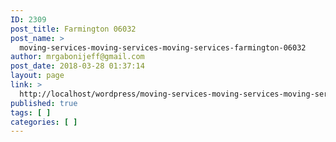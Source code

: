 ```yaml
---
ID: 2309
post_title: Farmington 06032
post_name: >
  moving-services-moving-services-moving-services-farmington-06032
author: mrgabonijeff@gmail.com
post_date: 2018-03-28 01:37:14
layout: page
link: >
  http://localhost/wordpress/moving-services-moving-services-moving-services-farmington-06032/
published: true
tags: [ ]
categories: [ ]
---
```

